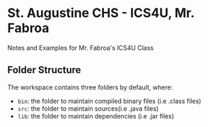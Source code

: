 # St. Augustine CHS - ICS4U, Mr. Fabroa
Notes and Examples for Mr. Fabroa's ICS4U Class


## Folder Structure

The workspace contains three folders by default, where:

- `bin`: the folder to maintain compiled binary files (i.e .class files)
- `src`: the folder to maintain sources(i.e .java files)
- `lib`: the folder to maintain dependencies (i.e .jar files)
